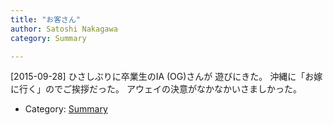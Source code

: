 ```yaml
---
title: "お客さん"
author: Satoshi Nakagawa
category: Summary

---
```


[2015-09-28]  ひさしぶりに卒業生のIA (OG)さんが
遊びにきた。
沖縄に「お嫁に行く」のでご挨拶だった。
アウェイの決意がなかなかいさましかった。

- Category: [Summary](/categories.html#Summary)

